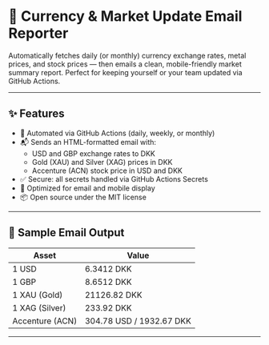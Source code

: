 # 💱 Currency & Market Update Email Reporter

Automatically fetches daily (or monthly) currency exchange rates, metal prices, and stock prices — then emails a clean, mobile-friendly market summary report. Perfect for keeping yourself or your team updated via GitHub Actions.

---

## ✨ Features

- 🔁 Automated via GitHub Actions (daily, weekly, or monthly)
- 📬 Sends an HTML-formatted email with:
  - USD and GBP exchange rates to DKK
  - Gold (XAU) and Silver (XAG) prices in DKK
  - Accenture (ACN) stock price in USD and DKK
- ✅ Secure: all secrets handled via GitHub Actions Secrets
- 📱 Optimized for email and mobile display
- 📦 Open source under the MIT license

---

## 📸 Sample Email Output

| Asset           | Value                    |
| --------------- | ------------------------ |
| 1 USD           | 6.3412 DKK               |
| 1 GBP           | 8.6512 DKK               |
| 1 XAU (Gold)    | 21126.82 DKK             |
| 1 XAG (Silver)  | 233.92 DKK               |
| Accenture (ACN) | 304.78 USD / 1932.67 DKK |


----
